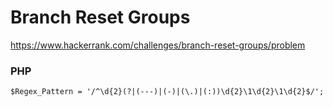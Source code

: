 # Branch Reset Groups

https://www.hackerrank.com/challenges/branch-reset-groups/problem

### PHP

    $Regex_Pattern = '/^\d{2}(?|(---)|(-)|(\.)|(:))\d{2}\1\d{2}\1\d{2}$/';
